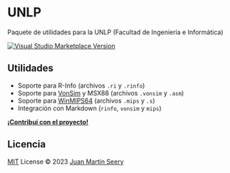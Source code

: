 # UNLP

Paquete de utilidades para la UNLP (Facultad de Ingeniería e Informática)

<a href="https://marketplace.visualstudio.com/items?itemName=juanm04.unlp" target="__blank"><img src="https://img.shields.io/visual-studio-marketplace/v/juanm04.unlp.svg?color=eee&amp;label=VS%20Code%20Marketplace&logo=visual-studio-code" alt="Visual Studio Marketplace Version" /></a>

## Utilidades

- Soporte para R-Info (archivos `.ri` y `.rinfo`)
- Soporte para [VonSim](https://vonsim.github.io) y MSX88 (archivos `.vonsim` y `.asm`)
- Soporte para [WinMIPS64](http://indigo.ie/~mscott/) (archivos `.mips` y `.s`)
- Integración con Markdown (`rinfo`, `vonsim` y `mips`)

[**¡Contribuí con el proyecto!**](https://github.com/JuanM04/unlp-vscode/blob/main/CONTRIBUTING.md)

## Licencia

[MIT](./LICENSE) License © 2023 [Juan Martín Seery](https://github.com/JuanM04)
